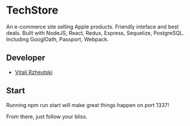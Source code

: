 # TechStore

An e-commerce site selling Apple products.
Friendly inteface and best deals. Built with NodeJS,
React, Redux, Express, Sequelize, PostgreSQL. Including GooglOath, Passport, Webpack.

## Developer

- [Vitali Rzheutski](https://github.com/VitaliRzheutski/)

## Start

Running npm run start will make great things happen on port 1337!

From there, just follow your bliss.
